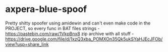 # axpera-blue-spoof

Pretty shitty spoofer using amidewin and can't even make code in the PROJECT, so every func in BAT files
strings - https://pastebin.com/raw/1VkpBnx8
zip archive with all stuff - https://drive.google.com/file/d/1xzQ3xba_POMXOn35Qk5ukSYaHJEcJFOb/view?usp=share_link
